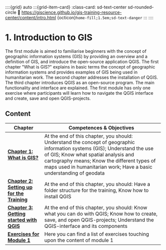 ::::{grid} auto
:::{grid-item-card}
:class-card: sd-text-center sd-rounded-circle
:link: https://giscience.github.io/gis-training-resource-center/content/intro.html 
{octicon}`home-fill;1.5em;sd-text-danger`
:::
::::

# 1. Introduction to GIS

The first module is aimed to familiarise beginners with the concept of geographic information systems (GIS) by providing an overview and a definition of GIS, and introduce the open-source application QGIS. The first chapter "What is GIS?" explains in basic terms the concept of geographic information systems and provides examples of GIS being used in humanitarian work. The second chapter addresses the installation of QGIS. The third chapter introduces QGIS as an open-source program. The main functionality and interface are explained. The first module has only one exercise where participants will learn how to navigate the QGIS interface and create, save and open QGIS-projects. 

## Content

| __Chapter__ | __Competences & Objectives__ |
| ----------- | ---------------------------- |
| __[Chapter 1: What is GIS?](/content/Module_1/en_qgis_theory.md)__ | At the end of this chapter, you should: Understand the concept of geographic information systems (GIS); Understand the use of GIS; Know what spatial analysis and cartography means; Know the different types of maps used in humanitarian work; Have a basic understanding of geodata |
| __[Chapter 2: Setting up for the Training](/content/Module_1/en_qgis_installation.md)__ | At the end of this chapter, you should: Have a folder structure for the training, Know how to install QGIS | 
| __[Chapter 3: Getting started with QGIS](/content/Module_1/en_qgis_start.md)__ | At the end of this chapter, you should: Know what you can do with QGIS; Know how to create, save, and open QGIS-projects; Understand the QGIS-interface and its components |
| __[Exercises for Module 1](/content/Module_1/en_qgis_module_1_exercises.md)__ | Here you can find a list of exercises touching upon the content of module 1 | 
